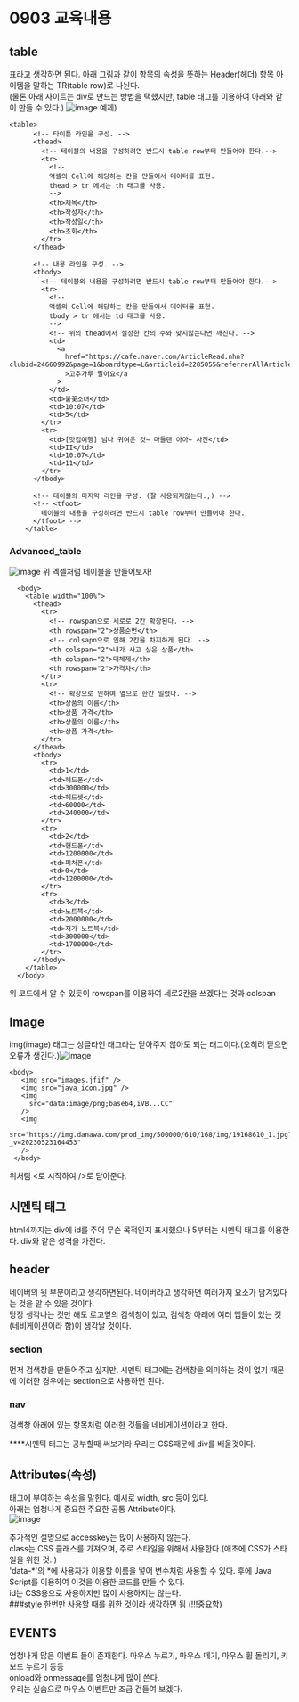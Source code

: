 # 0903 교육내용
## table
 표라고 생각하면 된다. 아래 그림과 같이 항목의 속성을 뜻하는 Header(헤더) 항목 아이템을 말하는 TR(table row)로 나뉜다.</br>
 (물론 아래 사이트는 div로 만드는 방법을 택했지만, table 태그를 이용하여 아래와 같이 만들 수 있다.)
 ![image](https://github.com/user-attachments/assets/e07e23bc-8a09-4a5e-b553-c2ceda5c9e0c)
 예제)
```
<table>
      <!-- 타이틀 라인을 구성. -->
      <thead>
        <!-- 테이블의 내용을 구성하려면 반드시 table row부터 만들어야 한다.-->
        <tr>
          <!--
          액셀의 Cell에 해당하는 칸을 만들어서 데이터를 표현.
          thead > tr 에서는 th 태그를 사용.
          -->
          <th>제목</th>
          <th>작성자</th>
          <th>작성일</th>
          <th>조회</th>
        </tr>
      </thead>

      <!-- 내용 라인을 구성. -->
      <tbody>
        <!-- 테이블의 내용을 구성하려면 반드시 table row부터 만들어야 한다.-->
        <tr>
          <!--
          액셀의 Cell에 해당하는 칸을 만들어서 데이터를 표현.
          tbody > tr 에서는 td 태그를 사용.
          -->
          <!-- 위의 thead에서 설정한 칸의 수와 맞지않는다면 깨진다. -->
          <td>
            <a
              href="https://cafe.naver.com/ArticleRead.nhn?clubid=24660992&page=1&boardtype=L&articleid=2285055&referrerAllArticles=true"
              >고추가루 팔아요</a
            >
          </td>
          <td>불꽃소녀</td>
          <td>10:07</td>
          <td>5</td>
        </tr>
        <tr>
          <td>[맛집여행] 넘나 귀여운 것~ 마들랜 아아~ 사진</td>
          <td>II</td>
          <td>10:07</td>
          <td>11</td>
        </tr>
      </tbody>

      <!-- 테이블의 마지막 라인을 구성. (잘 사용되지않는다.,) -->
      <!-- <tfoot>
        테이블의 내용을 구성하려면 반드시 table row부터 만들어야 한다.
      </tfoot> -->
    </table>
```
### Advanced_table
 ![image](https://github.com/user-attachments/assets/e4a3c226-5b4b-4f8d-9b8c-c22a76b2fbd0)
 위 엑셀처럼 테이블을 만들어보자!</br>

```
  <body>
    <table width="100%">
      <thead>
        <tr>
          <!-- rowspan으로 세로로 2칸 확장된다. -->
          <th rowspan="2">상품순번</th>
          <!-- colsapn으로 인해 2칸을 차지하게 된다. -->
          <th colspan="2">내가 사고 싶은 상품</th>
          <th colspan="2">대체제</th>
          <th rowspan="2">가격차</th>
        </tr>
        <tr>
          <!-- 확장으로 인하여 옆으로 한칸 밀렸다. -->
          <th>상품의 이름</th>
          <th>상품 가격</th>
          <th>상품의 이름</th>
          <th>상품 가격</th>
        </tr>
      </thead>
      <tbody>
        <tr>
          <td>1</td>
          <td>헤드폰</td>
          <td>300000</td>
          <td>헤드셋</td>
          <td>60000</td>
          <td>240000</td>
        </tr>
        <tr>
          <td>2</td>
          <td>핸드폰</td>
          <td>1200000</td>
          <td>피처폰</td>
          <td>0</td>
          <td>1200000</td>
        </tr>
        <tr>
          <td>3</td>
          <td>노트북</td>
          <td>2000000</td>
          <td>저가 노트북</td>
          <td>300000</td>
          <td>1700000</td>
        </tr>
      </tbody>
    </table>
  </body>
```
 위 코드에서 알 수 있듯이 rowspan를 이용하여 세로2칸을 쓰겠다는 것과 colspan
  
## Image
 img(image) 태그는 싱글라인 태그라는 닫아주지 않아도 되는 태그이다.(오히려 닫으면 오류가 생긴다.)![image](https://github.com/user-attachments/assets/acada5a7-728d-45b4-9012-5a54b63cc1fd)</br>
 ```
<body>
    <img src="images.jfif" />
    <img src="java_icon.jpg" />
    <img
      src="data:image/png;base64,iVB...CC"
    />
    <img
      src="https://img.danawa.com/prod_img/500000/610/168/img/19168610_1.jpg?_v=20230523164453"
    />
  </body>
```
위처럼 <로 시작하여 />로 닫아준다.</br>

## 시멘틱 태그
 html4까지는 div에 id를 주어 무슨 목적인지 표시했으나 5부터는 시멘틱 태그를 이용한다. div와 같은 성격을 가진다.
 
## header
 네이버의 윗 부분이라고 생각하면된다. 네이버라고 생각하면 여러가지 요소가 담겨있다는 것을 알 수 있을 것이다.</br>
 당장 생각나는 것만 해도 로고옆의 검색창이 있고, 검색창 아래에 여러 앱들이 있는 것(네비게이션이라 함)이 생각날 것이다.</br>

### section
 먼저 검색창을 만들어주고 싶지만, 시멘틱 태그에는 검색창을 의미하는 것이 없기 때문에 이러한 경우에는 section으로 사용하면 된다.

### nav
 검색창 아래에 있는 항목처럼 이러한 것들을 네비게이션이라고 한다.


 ****시멘틱 태그는 공부할때 써보거라 우리는 CSS때문에 div를 배울것이다.


## Attributes(속성)
 태그에 부여하는 속성을 말한다. 예시로 width, src 등이 있다.</br>
 아래는 엄청나게 중요한 주요한 공통 Attribute이다.</br>
 ![image](https://github.com/user-attachments/assets/bb645e66-c857-4aba-adb0-40383e051c74)

 추가적인 설명으로 accesskey는 많이 사용하지 않는다.</br>
 class는 CSS 클래스를 가져오며, 주로 스타일을 위해서 사용한다.(애초에 CSS가 스타일을 위한 것..)</br>
 'data-*'의 *에 사용자가 이용할 이름을 넣어 변수처럼 사용할 수 있다. 후에 Java Script를 이용하여 이것을 이용한 코드를 만들 수 있다.</br>
 id는 CSS용으로 사용하지만 많이 사용하지는 않는다.</br>
 ###style 한번만 사용할 때를 위한 것이라 생각하면 됨 (!!!중요함)
 
## EVENTS
 엄청나게 많은 이벤트 들이 존재한다. 마우스 누르기, 마우스 떼기, 마우스 휠 돌리기, 키보드 누르기 등등</br>
 onload와 onmessage를 엄청나게 많이 쓴다.</br>
 우리는 실습으로 마우스 이벤트만 조금 건들여 보겠다.
 







 
